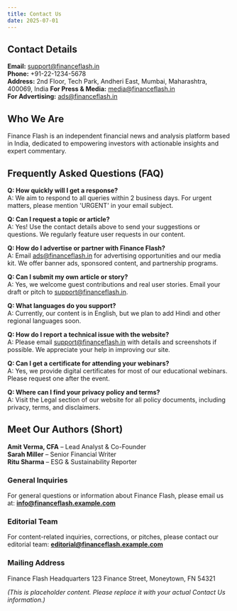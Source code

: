 ```yaml
---
title: Contact Us
date: 2025-07-01
---
```


## Contact Details
**Email:** support@financeflash.in  
**Phone:** +91-22-1234-5678  
**Address:** 2nd Floor, Tech Park, Andheri East, Mumbai, Maharashtra, 400069, India
**For Press & Media:** media@financeflash.in  
**For Advertising:** ads@financeflash.in

## Who We Are
Finance Flash is an independent financial news and analysis platform based in India, dedicated to empowering investors with actionable insights and expert commentary.

## Frequently Asked Questions (FAQ)

**Q: How quickly will I get a response?**  
A: We aim to respond to all queries within 2 business days. For urgent matters, please mention 'URGENT' in your email subject.

**Q: Can I request a topic or article?**  
A: Yes! Use the contact details above to send your suggestions or questions. We regularly feature user requests in our content.

**Q: How do I advertise or partner with Finance Flash?**  
A: Email ads@financeflash.in for advertising opportunities and our media kit. We offer banner ads, sponsored content, and partnership programs.

**Q: Can I submit my own article or story?**  
A: Yes, we welcome guest contributions and real user stories. Email your draft or pitch to support@financeflash.in.

**Q: What languages do you support?**  
A: Currently, our content is in English, but we plan to add Hindi and other regional languages soon.

**Q: How do I report a technical issue with the website?**  
A: Please email support@financeflash.in with details and screenshots if possible. We appreciate your help in improving our site.

**Q: Can I get a certificate for attending your webinars?**  
A: Yes, we provide digital certificates for most of our educational webinars. Please request one after the event.

**Q: Where can I find your privacy policy and terms?**  
A: Visit the Legal section of our website for all policy documents, including privacy, terms, and disclaimers.

## Meet Our Authors (Short)
**Amit Verma, CFA** – Lead Analyst & Co-Founder  
**Sarah Miller** – Senior Financial Writer  
**Ritu Sharma** – ESG & Sustainability Reporter

### General Inquiries
For general questions or information about Finance Flash, please email us at:
**[info@financeflash.example.com](mailto:info@financeflash.example.com)**

### Editorial Team
For content-related inquiries, corrections, or pitches, please contact our editorial team:
**[editorial@financeflash.example.com](mailto:editorial@financeflash.example.com)**

### Mailing Address
Finance Flash Headquarters
123 Finance Street,
Moneytown, FN 54321

*(This is placeholder content. Please replace it with your actual Contact Us information.)*
